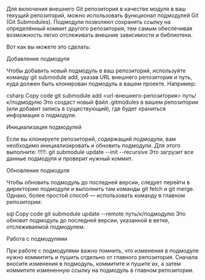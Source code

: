 Для включения внешнего Git репозитория в качестве модуля в ваш текущий репозиторий, можно использовать функционал подмодулей Git (Git Submodules). Подмодули позволяют сохранять ссылку на определённый коммит другого репозитория, тем самым обеспечивая возможность легко отслеживать внешние зависимости и библиотеки.

Вот как вы можете это сделать:

Добавление подмодуля

Чтобы добавить новый подмодуль в ваш репозиторий, используйте команду git submodule add, указав URL внешнего репозитория и путь, куда должен быть клонирован подмодуль в вашем проекте. Например:

csharp
Copy code
git submodule add <url-внешнего-репозитория> путь/к/подмодулю
Это создаст новый файл .gitmodules в вашем репозитории (или добавит запись в существующий), где будет храниться информация о подмодуле.

Инициализация подмодулей

Если вы клонируете репозиторий, содержащий подмодули, вам необходимо инициализировать и обновить подмодули. Для этого выполните:
!!!!!:
git submodule update --init --recursive
Это загрузит все данные подмодуля и проверит нужный коммит.

Обновление подмодуля

Чтобы обновить подмодуль до последней версии, следует перейти в директорию подмодуля и выполнить там команды git fetch и git merge. Однако, более простой способ — использовать команду в главном репозитории:

sql
Copy code
git submodule update --remote путь/к/подмодулю
Это обновит подмодуль до последней версии, указанной в ветке, отслеживаемой подмодулем.

Работа с подмодулями

При работе с подмодулями важно помнить, что изменения в подмодуле нужно коммитить и пушить отдельно от главного репозитория. Сначала вносите изменения в подмодуль, коммитите и пушите их, а затем коммитите измененную ссылку на подмодуль в главном репозитории.
